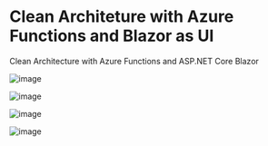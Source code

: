 # Clean Architeture with Azure Functions and Blazor as UI
Clean Architecture with Azure Functions and ASP.NET Core Blazor

![image](https://github.com/skowragn/CA_Azure_Functions_and_Blazor/assets/97020391/e783165c-e66e-4bd4-b015-8fb90d8038d8)



![image](https://github.com/skowragn/CA_Azure_Functions_and_Blazor/assets/97020391/4866e854-a852-4da5-b861-8f44e1e68d91)



![image](https://github.com/skowragn/CA_Azure_Functions_and_Blazor/assets/97020391/78ed3398-b549-42d6-af25-1dd85b0cf300)





![image](https://github.com/skowragn/CA_Azure_Functions_and_Blazor/assets/97020391/ecb947d8-1e0d-495f-9c3b-77faaac95e7f)
